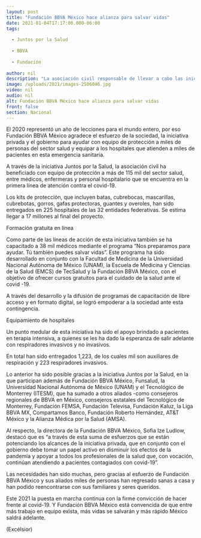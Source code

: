 ```yaml
---
layout: post
title: "Fundación BBVA México hace alianza para salvar vidas"
date: 2021-01-04T17:17:00.000-06:00
tags:
  
  - Juntos por la Salud
  
  - BBVA
  
  - Fundación
  
author: nil
description: "La asociación civil responsable de llevar a cabo las iniciativas de acción social del Grupo Financiero BBVA reconoce los esfuerzos realizados para cumplir el objetivo de Juntos por la Salud"
image: /uploads/2021/images-2506046.jpg
video: nil
audio: nil
alt: Fundación BBVA México hace alianza para salvar vidas
front: false
section: Nacional
---
```


El 2020 representó un año de lecciones para el mundo entero, por eso Fundación BBVA México agradece el esfuerzo de la sociedad, la iniciativa privada y el gobierno para ayudar con equipo de protección a miles de personas del sector salud y equipar a los hospitales que atienden a miles de pacientes en esta emergencia sanitaria.

A través de la iniciativa Juntos por la Salud, la asociación civil ha beneficiado con equipo de protección a más de 115 mil del sector salud, entre médicos, enfermeras y personal hospitalario que se encuentra en la primera línea de atención contra el covid-19.

Los kits de protección, que incluyen batas, cubrebocas, mascarillas, cubrebotas, gorros, gafas protectoras, guantes y overoles, han sido entregados en 225 hospitales de las 32 entidades federativas. Se estima llegar a 17 millones al final del proyecto.

Formación gratuita en línea

Como parte de las líneas de acción de esta iniciativa también se ha capacitado a 38 mil médicos mediante el programa “Nos preparamos para ayudar. Tú también puedes salvar vidas”. Este programa ha sido desarrollado en conjunto con la Facultad de Medicina de la Universidad Nacional Autónoma de México (UNAM), la Escuela de Medicina y Ciencias de la Salud (EMCS) de TecSalud y la Fundación BBVA México, con el objetivo de ofrecer cursos gratuitos para el cuidado de la salud ante el covid -19.

A través del desarrollo y la difusión de programas de capacitación de libre acceso y en formato digital, se logró empoderar a la sociedad ante esta contingencia.

Equipamiento de hospitales

Un punto medular de esta iniciativa ha sido el apoyo brindado a pacientes en terapia intensiva, a quienes se les ha dado la esperanza de salir adelante con respiradores invasivos y no invasivos.

En total han sido entregados 1,223, de los cuales mil son auxiliares de respiración y 223 respiradores invasivos.

Lo anterior ha sido posible gracias a la iniciativa Juntos por la Salud, en la que participan además de Fundación BBVA México, Funsalud, la Universidad Nacional Autónoma de México (UNAM) y el Tecnológico de Monterrey (ITESM), que ha sumado a otros aliados -como consejeros regionales de BBVA en México, consejeros estatales del Tecnológico de Monterrey, Fundación FEMSA, Fundación Televisa, Fundación Kaluz, la Liga BBVA MX, Compartamos Banco, Fundación Roberto Hernández, AT&T México y la Alianza Médica por la Salud (AMSA).

Al respecto, la directora de la Fundación BBVA México, Sofia Ize Ludlow, destacó que es “a través de esta suma de esfuerzos que se están potenciando los alcances de la iniciativa privada, que en conjunto con el gobierno debe tomar un papel activo en disminuir los efectos de la pandemia y apoyar a todos los profesionales de la salud que, con vocación, continúan atendiendo a pacientes contagiados con covid-19”.

Las necesidades han sido muchas, pero gracias al esfuerzo de Fundación BBVA México y sus aliados miles de personas han regresado sanas a casa y han podido reencontrarse con sus familiares y seres queridos.

Este 2021 la puesta en marcha continua con la firme convicción de hacer frente al covid-19. Y Fundación BBVA México está convencida de que entre más trabajo en equipo exista, más vidas se salvarán y más rápido México saldrá adelante.

(Excélsior)